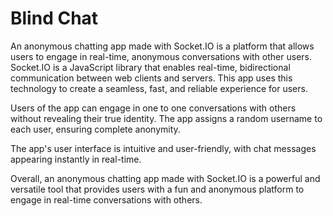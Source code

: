 # Blind Chat

An anonymous chatting app made with Socket.IO is a platform that allows users to engage in real-time, anonymous conversations with other users. Socket.IO is a JavaScript library that enables real-time, bidirectional communication between web clients and servers. This app uses this technology to create a seamless, fast, and reliable experience for users.

Users of the app can engage in one to one conversations with others without revealing their true identity. The app assigns a random username to each user, ensuring complete anonymity.

The app's user interface is intuitive and user-friendly, with chat messages appearing instantly in real-time.

Overall, an anonymous chatting app made with Socket.IO is a powerful and versatile tool that provides users with a fun and anonymous platform to engage in real-time conversations with others.
